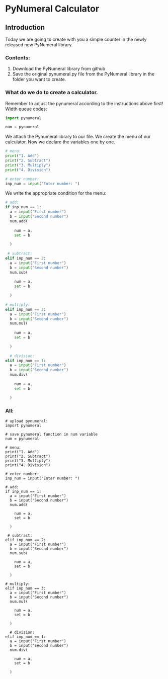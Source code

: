 # PyNumeral Calculator
## Introduction
Today we are going to create with you a simple counter in the newly released new PyNumeral library.
### Contents:
1. Download the PyNumeral library from github
2. Save the original pynumeral.py file from the PyNumeral library in the folder you want to create.
### What do we do to create a calculator.
Remember to adjust the pynumeral according to the instructions above first! Width queue codes:
```python
import pynumeral

num = pynumeral
```
We attach the Pynumeral library to our file. We create the menu of our calculator. Now we declare the variables one by one.
```python
# menu:
print("1. Add")
print("2. Subtract")
print("3. Multiply")
print("4. Division")

# enter number:
inp_num = input("Enter number: ")
```
We write the appropriate condition for the menu:
```python
# add:
if inp_num == 1:
  a = input("First number")
  b = input("Second number")
  num.add(
  
    num = a,
    set = b

  )
  
 # subtract:
elif inp_num == 2:
  a = input("First number")
  b = input("Second number")
  num.sub(
  
    num = a,
    set = b

  )
  
# multiply:
elif inp_num == 3:
  a = input("First number")
  b = input("Second number")
  num.mul(
  
    num = a,
    set = b

  )
  
  # division:
elif inp_num == 1:
  a = input("First number")
  b = input("Second number")
  num.div(
  
    num = a,
    set = b

  )
```
### All:
```python#
# upload pynumeral:
import pynumeral

# save pynumeral function in num variable
num = pynumeral

# menu:
print("1. Add")
print("2. Subtract")
print("3. Multiply")
print("4. Division")

# enter number:
inp_num = input("Enter number: ")

# add:
if inp_num == 1:
  a = input("First number")
  b = input("Second number")
  num.add(
  
    num = a,
    set = b

  )
  
 # subtract:
elif inp_num == 2:
  a = input("First number")
  b = input("Second number")
  num.sub(
  
    num = a,
    set = b

  )
  
# multiply:
elif inp_num == 3:
  a = input("First number")
  b = input("Second number")
  num.mul(
  
    num = a,
    set = b

  )
  
  # division:
elif inp_num == 1:
  a = input("First number")
  b = input("Second number")
  num.div(
  
    num = a,
    set = b

  )
```
